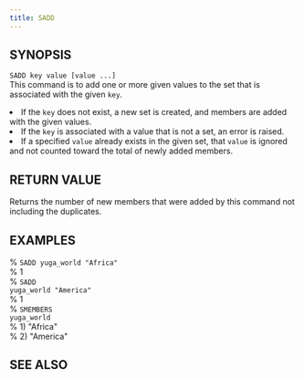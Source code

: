 ```yaml
---
title: SADD
---
```

## SYNOPSIS
<code>SADD key value [value ...]</code><br>
This command is to add one or more given values to the set that is associated with the given <code>key</code>.
<li>If the <code>key</code> does not exist, a new set is created, and members are added with the given values.
<li>If the <code>key</code> is associated with a value that is not a set, an error is raised.</li>
<li>If a specified <code>value</code> already exists in the given set, that <code>value</code> is ignored and not counted toward the total of newly added members.</li>

## RETURN VALUE
Returns the number of new members that were added by this command not including the duplicates.

## EXAMPLES
% <code>SADD yuga_world "Africa"</code><br>
% 1<br>
% <code>SADD yuga_world "America"</code><br>
% 1<br>
% <code>SMEMBERS yuga_world</code><br>
% 1) "Africa"<br>
% 2) "America"<br>

## SEE ALSO
